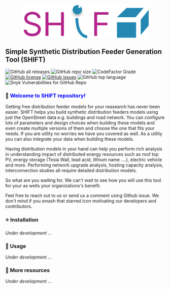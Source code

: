 
 
<img src="images/shift.svg" width="400" style="display:block;margin:auto;">


## Simple Synthetic Distribution Feeder Generation Tool (SHIFT)

![GitHub all releases](https://img.shields.io/github/downloads/NREL/shift/total?logo=Github&logoColor=%2300ff00&style=flat-square)
![GitHub repo size](https://img.shields.io/github/repo-size/nrel/shift?style=flat-square)
![CodeFactor Grade](https://img.shields.io/codefactor/grade/github/nrel/shift?color=%23ff0000&logo=python&logoColor=%2300ff00&style=flat-square)
[![GitHub license](https://img.shields.io/github/license/NREL/shift?style=flat-square)](https://github.com/NREL/shift/blob/main/LICENSE.txt)
[![GitHub issues](https://img.shields.io/github/issues/NREL/shift?style=flat-square)](https://github.com/NREL/shift/issues)
![GitHub top language](https://img.shields.io/github/languages/top/nrel/shift?style=flat-square)
![Snyk Vulnerabilities for GitHub Repo](https://img.shields.io/snyk/vulnerabilities/github/nrel/shift?style=flat-square)

### :wave:  <span style="color:blue">Welcome to SHIFT repository! </span>

Getting free distribution feeder models for your reasearch has never been easier.
SHIFT helps you build synthetic distribution feeders models using just the OpenStreet data e.g. buildings and road network. You can configure lots of
parameters and design choices when building these models and even create multiple versions of them and choose the one that fits your needs. If you are utility no worries we 
have you covered as well. As a utility you can also integrate your data when building these models. 

Having distribution models in your hand can help you perform rich analysis in understanding impact of distributed energy resources 
such as roof top PV, energy storage (Tesla Wall, lead acid, lithium name ....), electric vehicle and more. Performing network upgrade analysis, hosting capacity 
analysis, interconnection studies all require detailed distribution models.

So what are you waiting for. We can't wait to see how you will use this tool for your as wells your organizations's benefit.

Feel free to reach out to us or send us a comment using Github issue. We don't mind if you smash that starred icon motivating our developers and contributors.


### :star: Installation 

_Under development ..._

### :dolphin: Usage

_Under development ..._

### :seedling: More resources

_Under development ..._
